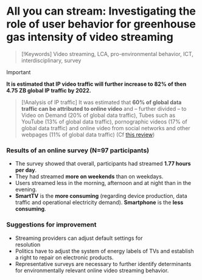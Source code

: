 # All you can stream: Investigating the role of user behavior for greenhouse gas intensity of video streaming

>[!Keywords]
>Video streaming, LCA, pro-environmental behavior, ICT, interdisciplinary, survey

>[!Important]
>**It is estimated that IP video traffic will further increase to 82% of then 4.75 ZB global IP traffic by 2022.**

>[!Analysis of IP traffic]
> It was estimated that **60% of global data traffic can be attributed to online video** and – further divided – to Video on Demand (20% of global data traffic), Tubes such as YouTube (13% of global data traffic), pornographic videos (17% of global data traffic) and online video from social networks and other webpages (11% of global data traffic) (Cf [this review](https://theshiftproject.org/en/article/unsustainable-use-online-video/))


### Results of an online survey (N=97 participants)

- The survey showed that overall, participants had streamed  **1.77 hours per day**.
- They had streamed **more on weekends** than on weekdays.
- Users streamed less in the morning, afternoon and at night than in the evening.
- **SmartTV** is the **more consuming** (regarding device production, data traffic and operational electricity demand). **Smartphone** is the **less consuming**.


### Suggestions for improvement

- Streaming providers can adjust default settings for  
resolution
- Politics have to adjust the system of energy labels of TVs and establish a right to repair on electronic products.  
- Representative surveys are necessary to further identify determinants for environmentally relevant online video streaming behavior.